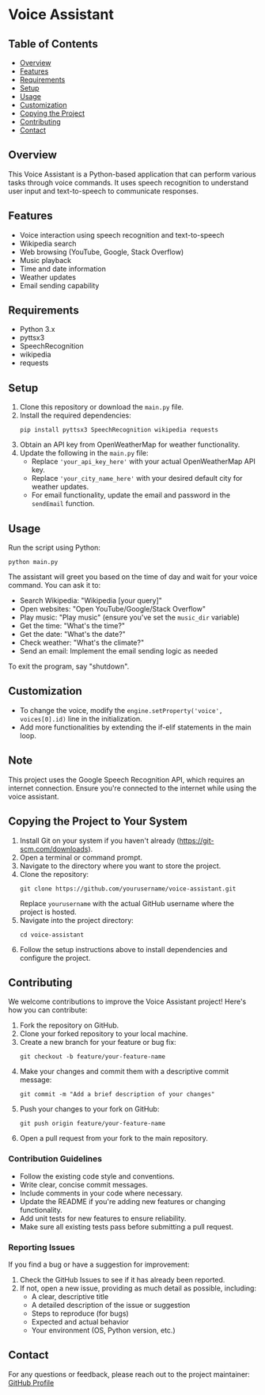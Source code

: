 # Voice Assistant

## Table of Contents
- [Overview](#overview)
- [Features](#features)
- [Requirements](#requirements)
- [Setup](#setup)
- [Usage](#usage)
- [Customization](#customization)
- [Copying the Project](#copying-the-project-to-your-system)
- [Contributing](#contributing)
- [Contact](#contact)

## Overview
This Voice Assistant is a Python-based application that can perform various tasks through voice commands. It uses speech recognition to understand user input and text-to-speech to communicate responses.

## Features
- Voice interaction using speech recognition and text-to-speech
- Wikipedia search
- Web browsing (YouTube, Google, Stack Overflow)
- Music playback
- Time and date information
- Weather updates
- Email sending capability

## Requirements
- Python 3.x
- pyttsx3
- SpeechRecognition
- wikipedia
- requests

## Setup
1. Clone this repository or download the `main.py` file.
2. Install the required dependencies:
   ```
   pip install pyttsx3 SpeechRecognition wikipedia requests
   ```
3. Obtain an API key from OpenWeatherMap for weather functionality.
4. Update the following in the `main.py` file:
   - Replace `'your_api_key_here'` with your actual OpenWeatherMap API key.
   - Replace `'your_city_name_here'` with your desired default city for weather updates.
   - For email functionality, update the email and password in the `sendEmail` function.

## Usage
Run the script using Python:
```
python main.py
```

The assistant will greet you based on the time of day and wait for your voice command. You can ask it to:

- Search Wikipedia: "Wikipedia [your query]"
- Open websites: "Open YouTube/Google/Stack Overflow"
- Play music: "Play music" (ensure you've set the `music_dir` variable)
- Get the time: "What's the time?"
- Get the date: "What's the date?"
- Check weather: "What's the climate?"
- Send an email: Implement the email sending logic as needed

To exit the program, say "shutdown".

## Customization
- To change the voice, modify the `engine.setProperty('voice', voices[0].id)` line in the initialization.
- Add more functionalities by extending the if-elif statements in the main loop.

## Note
This project uses the Google Speech Recognition API, which requires an internet connection. Ensure you're connected to the internet while using the voice assistant.

## Copying the Project to Your System

1. Install Git on your system if you haven't already (https://git-scm.com/downloads).
2. Open a terminal or command prompt.
3. Navigate to the directory where you want to store the project.
4. Clone the repository:
   ```
   git clone https://github.com/yourusername/voice-assistant.git
   ```
   Replace `yourusername` with the actual GitHub username where the project is hosted.
5. Navigate into the project directory:
   ```
   cd voice-assistant
   ```
6. Follow the setup instructions above to install dependencies and configure the project.

## Contributing

We welcome contributions to improve the Voice Assistant project! Here's how you can contribute:

1. Fork the repository on GitHub.
2. Clone your forked repository to your local machine.
3. Create a new branch for your feature or bug fix:
   ```
   git checkout -b feature/your-feature-name
   ```
4. Make your changes and commit them with a descriptive commit message:
   ```
   git commit -m "Add a brief description of your changes"
   ```
5. Push your changes to your fork on GitHub:
   ```
   git push origin feature/your-feature-name
   ```
6. Open a pull request from your fork to the main repository.

### Contribution Guidelines

- Follow the existing code style and conventions.
- Write clear, concise commit messages.
- Include comments in your code where necessary.
- Update the README if you're adding new features or changing functionality.
- Add unit tests for new features to ensure reliability.
- Make sure all existing tests pass before submitting a pull request.

### Reporting Issues

If you find a bug or have a suggestion for improvement:

1. Check the GitHub Issues to see if it has already been reported.
2. If not, open a new issue, providing as much detail as possible, including:
   - A clear, descriptive title
   - A detailed description of the issue or suggestion
   - Steps to reproduce (for bugs)
   - Expected and actual behavior
   - Your environment (OS, Python version, etc.)

## Contact
For any questions or feedback, please reach out to the project maintainer:
[GitHub Profile](https://github.com/Amarthya-sg)
